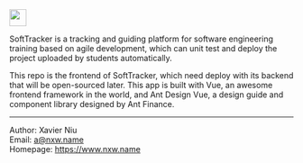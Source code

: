 <img src="http://res.niuxuewei.com/2019-04-09-Logo-1.png" style="display: block; height: 30px">

SoftTracker is a tracking and guiding platform for software engineering training based on agile development, which can unit test and deploy the project uploaded by students automatically.

This repo is the frontend of SoftTracker, which need deploy with its backend that will be open-sourced later. This app is built with Vue, an awesome frontend framework in the world, and Ant Design Vue, a design guide and component library designed by Ant Finance.

---

Author: Xavier Niu<br>
Email: a@nxw.name<br>
Homepage: https://www.nxw.name
